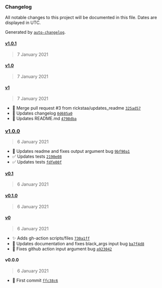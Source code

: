 ### Changelog

All notable changes to this project will be documented in this file. Dates are displayed in UTC.

Generated by [`auto-changelog`](https://github.com/CookPete/auto-changelog).

#### [v1.0.1](https://github.com/rickstaa/action-black/compare/v1.0...v1.0.1)

> 7 January 2021

#### [v1.0](https://github.com/rickstaa/action-black/compare/v1...v1.0)

> 7 January 2021

#### [v1](https://github.com/rickstaa/action-black/compare/v1.0.0...v1)

> 7 January 2021

- :twisted_rightwards_arrows: Merge pull request #3 from rickstaa/updates_readme [`325ad57`](https://github.com/rickstaa/action-black/commit/325ad57b9492bed5782cbaf65470263de5dc88f4)
- :memo: Updates changelog [`0d685a0`](https://github.com/rickstaa/action-black/commit/0d685a040a79a0973dc07031eebd012b73b6892b)
- :memo: Updates README.md [`4798dba`](https://github.com/rickstaa/action-black/commit/4798dbaa3a01a981d9349fb239fd110158c48f08)

### [v1.0.0](https://github.com/rickstaa/action-black/compare/v0.1...v1.0.0)

> 6 January 2021

- :memo: Updates readme and fixes output argument bug [`9bf90a1`](https://github.com/rickstaa/action-black/commit/9bf90a117c9314f89b87f7119716dd2c3609259c)
- :white_check_mark: Updates tests [`2190e08`](https://github.com/rickstaa/action-black/commit/2190e083210d99c36c4978805856aecbdf922cec)
- :white_check_mark: Updates tests [`fdfe00f`](https://github.com/rickstaa/action-black/commit/fdfe00fcf7d61ff3d33fad27cb22ba65cc3126dd)

#### [v0.1](https://github.com/rickstaa/action-black/compare/v0.1.0...v0.1)

> 6 January 2021

#### [v0.1.0](https://github.com/rickstaa/action-black/compare/v0...v0.1.0)

> 6 January 2021

#### [v0](https://github.com/rickstaa/action-black/compare/v0.0.0...v0)

> 6 January 2021

- :sparkles: Adds gh-action scripts/files [`730a1ff`](https://github.com/rickstaa/action-black/commit/730a1ffed1c9cefeb8bfd4083b0560aee62ed987)
- :memo: Updates documentation and fixes black_args input bug [`ba7f4d8`](https://github.com/rickstaa/action-black/commit/ba7f4d87f956d35379e84f4e76afd5574c1f6ecb)
- :bug: Fixes github action input argument bug [`a923042`](https://github.com/rickstaa/action-black/commit/a923042b1b777983cc377fadbd6728db100aa8ad)

#### v0.0.0

> 6 January 2021

- :tada: First commit [`ffc38c6`](https://github.com/rickstaa/action-black/commit/ffc38c6a1913d6d521e60c93b52e82c4013b127a)
